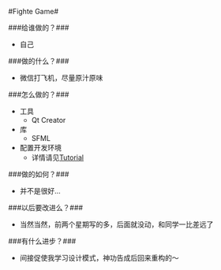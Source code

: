 #Fighte Game#

###给谁做的？###
* 自己

###做的什么？###
* 微信打飞机，尽量原汁原味

###怎么做的？###
* 工具
	* Qt Creator
* 库
	* SFML
* 配置开发环境
	* 详情请见[Tutorial](https://github.com/SFML/SFML/wiki/Tutorial:-Compile-and-Link-SFML-with-Qt-Creator)

###做的如何？###
* 并不是很好…

###以后要改进么？###
* 当然当然，前两个星期写的多，后面就没动，和同学一比差远了

###有什么进步？###
* 间接促使我学习设计模式，神功告成后回来重构的～